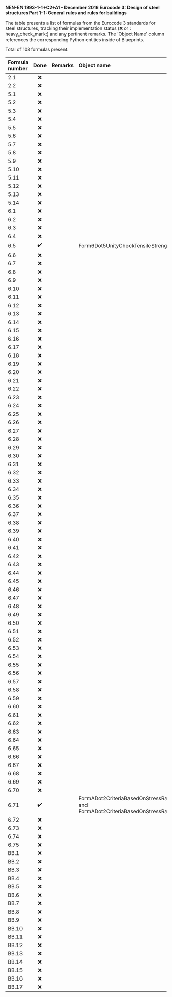**NEN-EN 1993-1-1+C2+A1 - December 2016
Eurocode 3: Design of steel structures
Part 1-1: General rules and rules for buildings**

The table presents a list of formulas from the Eurocode 3 standards for steel structures, tracking their implementation status (:x: or :
heavy_check_mark:) and any pertinent remarks. The 'Object Name' column references the corresponding Python entities inside of Blueprints.

Total of 108 formulas present.

| Formula number | Done | Remarks | Object name |
|:---------------|:----:|:--------|:------------|
| 2.1            | :x:  |         |             |
| 2.2            | :x:  |         |             |
| 5.1            | :x:  |         |             |
| 5.2            | :x:  |         |             |
| 5.3            | :x:  |         |             |
| 5.4            | :x:  |         |             |
| 5.5            | :x:  |         |             |
| 5.6            | :x:  |         |             |
| 5.7            | :x:  |         |             |
| 5.8            | :x:  |         |             |
| 5.9            | :x:  |         |             |
| 5.10           | :x:  |         |             |
| 5.11           | :x:  |         |             |
| 5.12           | :x:  |         |             |
| 5.13           | :x:  |         |             |
| 5.14           | :x:  |         |             |
| 6.1            | :x:  |         |             |
| 6.2            | :x:  |         |             |
| 6.3            | :x:  |         |             |
| 6.4            | :x:  |         |             |
| 6.5            | :heavy_check_mark: |         | Form6Dot5UnityCheckTensileStrength |
| 6.6            | :x:  |         |             |
| 6.7            | :x:  |         |             |
| 6.8            | :x:  |         |             |
| 6.9            | :x:  |         |             |
| 6.10           | :x:  |         |             |
| 6.11           | :x:  |         |             |
| 6.12           | :x:  |         |             |
| 6.13           | :x:  |         |             |
| 6.14           | :x:  |         |             |
| 6.15           | :x:  |         |             |
| 6.16           | :x:  |         |             |
| 6.17           | :x:  |         |             |
| 6.18           | :x:  |         |             |
| 6.19           | :x:  |         |             |
| 6.20           | :x:  |         |             |
| 6.21           | :x:  |         |             |
| 6.22           | :x:  |         |             |
| 6.23           | :x:  |         |             |
| 6.24           | :x:  |         |             |
| 6.25           | :x:  |         |             |
| 6.26           | :x:  |         |             |
| 6.27           | :x:  |         |             |
| 6.28           | :x:  |         |             |
| 6.29           | :x:  |         |             |
| 6.30           | :x:  |         |             |
| 6.31           | :x:  |         |             |
| 6.32           | :x:  |         |             |
| 6.33           | :x:  |         |             |
| 6.34           | :x:  |         |             |
| 6.35           | :x:  |         |             |
| 6.36           | :x:  |         |             |
| 6.37           | :x:  |         |             |
| 6.38           | :x:  |         |             |
| 6.39           | :x:  |         |             |
| 6.40           | :x:  |         |             |
| 6.41           | :x:  |         |             |
| 6.42           | :x:  |         |             |
| 6.43           | :x:  |         |             |
| 6.44           | :x:  |         |             |
| 6.45           | :x:  |         |             |
| 6.46           | :x:  |         |             |
| 6.47           | :x:  |         |             |
| 6.48           | :x:  |         |             |
| 6.49           | :x:  |         |             |
| 6.50           | :x:  |         |             |
| 6.51           | :x:  |         |             |
| 6.52           | :x:  |         |             |
| 6.53           | :x:  |         |             |
| 6.54           | :x:  |         |             |
| 6.55           | :x:  |         |             |
| 6.56           | :x:  |         |             |
| 6.57           | :x:  |         |             |
| 6.58           | :x:  |         |             |
| 6.59           | :x:  |         |             |
| 6.60           | :x:  |         |             |
| 6.61           | :x:  |         |             |
| 6.62           | :x:  |         |             |
| 6.63           | :x:  |         |             |
| 6.64           | :x:  |         |             |
| 6.65           | :x:  |         |             |
| 6.66           | :x:  |         |             |
| 6.67           | :x:  |         |             |
| 6.68           | :x:  |         |             |
| 6.69           | :x:  |         |             |
| 6.70           | :x:  |         |             |
| 6.71           | :heavy_check_mark:  |         | FormADot2CriteriaBasedOnStressRangeLHS and FormADot2CriteriaBasedOnStressRangeRHS            |
| 6.72           | :x:  |         |             |
| 6.73           | :x:  |         |             |
| 6.74           | :x:  |         |             |
| 6.75           | :x:  |         |             |
| BB.1           | :x:  |         |             |
| BB.2           | :x:  |         |             |
| BB.3           | :x:  |         |             |
| BB.4           | :x:  |         |             |
| BB.5           | :x:  |         |             |
| BB.6           | :x:  |         |             |
| BB.7           | :x:  |         |             |
| BB.8           | :x:  |         |             |
| BB.9           | :x:  |         |             |
| BB.10          | :x:  |         |             |
| BB.11          | :x:  |         |             |
| BB.12          | :x:  |         |             |
| BB.13          | :x:  |         |             |
| BB.14          | :x:  |         |             |
| BB.15          | :x:  |         |             |
| BB.16          | :x:  |         |             |
| BB.17          | :x:  |         |             |
